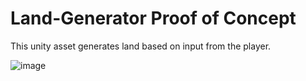 # Land-Generator Proof of Concept
This unity asset generates land based on input from the player.

![image](https://user-images.githubusercontent.com/21204351/227697786-619f5284-196f-4d60-8a6c-aedbb25c981c.png)
